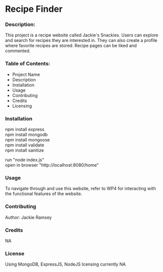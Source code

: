 # Recipe Finder

### Description:
This project is a recipe website called Jackie's Snackies. Users can explore and search for recipes they are interested in.
They can also create a profile where favorite recipes are stored. Recipe pages can be liked and commented.

### Table of Contents:
* Project Name
* Description
* Installation
* Usage
* Contributing
* Credits
* Licensing

### Installation
npm install express  
npm install mongodb  
npm install mongoose  
npm install validate  
npm install sanitize  

run "node index.js"  
open in browser "http://localhost:8080/home"  

### Usage
To navigate through and use this website, refer to WP4 for interacting with the functional
features of the website.

### Contributing
Author: Jackie Ramsey

### Credits
NA

### License
Using MongoDB, ExpressJS, NodeJS
Icensing currently NA
